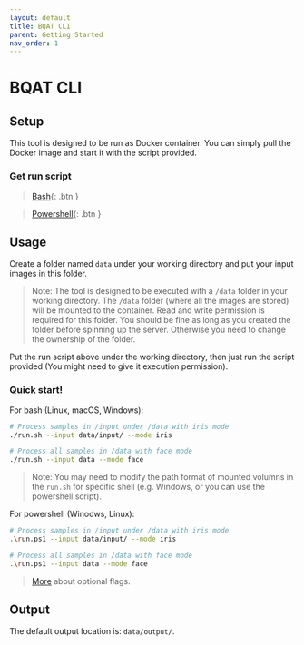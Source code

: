 ```yaml
---
layout: default
title: BQAT CLI
parent: Getting Started
nav_order: 1
---
```


# BQAT CLI

## Setup

This tool is designed to be run as Docker container. You can simply pull the Docker image and start it with the script provided.

### Get run script

> [Bash](https://raw.githubusercontent.com/Biometix/bqat-cli/main/run.sh){: .btn }

> [Powershell](https://raw.githubusercontent.com/Biometix/bqat-cli/main/run.ps1){: .btn }

## Usage

Create a folder named `data` under your working directory and put your input images in this folder.

> Note: The tool is designed to be executed with a `/data` folder in your working directory. The `/data` folder (where all the images are stored) will be mounted to the container. Read and write permission is required for this folder. You should be fine as long as you created the folder before spinning up the server. Otherwise you need to change the ownership of the folder.

Put the run script above under the working directory, then just run the script provided (You might need to give it execution permission).

### Quick start!

For bash (Linux, macOS, Windows):

``` sh
# Process samples in /input under /data with iris mode
./run.sh --input data/input/ --mode iris
```

``` sh
# Process all samples in /data with face mode
./run.sh --input data --mode face
```

> Note: You may need to modify the path format of mounted volumns in the `run.sh` for specific shell (e.g. Windows, or you can use the powershell script).

For powershell (Winodws, Linux):

``` sh
# Process samples in /input under /data with iris mode
.\run.ps1 --input data/input/ --mode iris
```

``` sh
# Process all samples in /data with face mode
.\run.ps1 --input data --mode face
```

> [More](https://biometix.github.io/solutions/cli.html) about optional flags.

## Output

The default output location is: `data/output/`.

